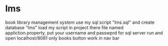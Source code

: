 # lms
book library management system 
use my sql script "lms.sql" and create database "lms" load my script
in project there file named appliction.property, put your username and passwprd for sql server
run
and open localhost/8081
only books button work in nav bar
